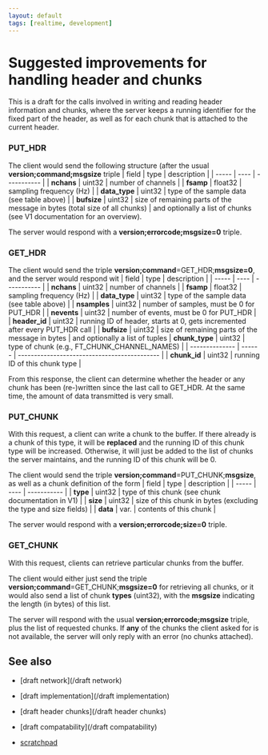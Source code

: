 ```yaml
---
layout: default
tags: [realtime, development]
---
```


# Suggested improvements for handling header and chunks

This is a draft for the calls involved in writing and reading header information and chunks, where the server
keeps a running identifier for the fixed part of the header, as well as for each chunk that is attached to
the current header.

### PUT_HDR

The client would send the following structure (after the usual **version;command;msgsize** triple
 | field         | type    | description                                                                | 
 | -----         | ----    | -----------                                                                | 
 | **nchans**    | uint32  | number of channels                                                         | 
 | **fsamp**     | float32 | sampling frequency (Hz)                                                    | 
 | **data_type** | uint32  | type of the sample data (see table above)                                  | 
 | **bufsize**   | uint32  | size of remaining parts of the message in bytes (total size of all chunks) | 
and optionally a list of chunks (see V1 documentation for an overview).

The server would respond with a **version;errorcode;msgsize=0** triple.

### GET_HDR

The client would send the triple **version;command**=GET_HDR;**msgsize=0**, and the server would respond wit
 | field         | type    | description                                                                  | 
 | -----         | ----    | -----------                                                                  | 
 | **nchans**    | uint32  | number of channels                                                           | 
 | **fsamp**     | float32 | sampling frequency (Hz)                                                      | 
 | **data_type** | uint32  | type of the sample data (see table above)                                    | 
 | **nsamples**  | uint32  | number of samples, must be 0 for PUT_HDR                                     | 
 | **nevents**   | uint32  | number of events, must be 0 for PUT_HDR                                      | 
 | **header_id** | uint32  | running ID of header, starts at 0, gets incremented after every PUT_HDR call | 
 | **bufsize**   | uint32  | size of remaining parts of the message in bytes                              | 
and optionally a list of tuples
 | **chunk_type** | uint32 | type of chunk (e.g., FT_CHUNK_CHANNEL_NAMES) | 
 | -------------- | ------ | -------------------------------------------- | 
 | **chunk_id**   | uint32 | running ID of this chunk type                | 

From this response, the client can determine whether the header or any chunk has been (re-)written since
the last call to GET_HDR. At the same time, the amount of data transmitted is very small.

### PUT_CHUNK

With this request, a client can write a chunk to the buffer. If there already is a chunk of this type,
it will be **replaced** and the running ID of this chunk type will be increased. Otherwise, it will just 
be added to the list of chunks the server maintains, and the running ID of this chunk will be 0.

The client would send the triple **version;command**=PUT_CHUNK;**msgsize**, as well as a chunk definition of the form
 | field    | type   | description                                                      | 
 | -----    | ----   | -----------                                                      | 
 | **type** | uint32 | type of this chunk (see chunk documentation in V1)               | 
 | **size** | uint32 | size of this chunk in bytes (excluding the type and size fields) | 
 | **data** | var.   | contents of this chunk                                           | 

The server would respond with a **version;errorcode;size=0** triple.

### GET_CHUNK

With this request, clients can retrieve particular chunks from the buffer. 

The client would either just send the triple **version;command**=GET_CHUNK;**msgsize=0** for retrieving all chunks,
or it would also send a list of chunk **types** (uint32), with the **msgsize** indicating the length (in bytes) of this list.

The server will respond with the usual **version;errorcode;msgsize** triple, plus the list of requested chunks.
If **any** of the chunks the client asked for is not available, the server will only reply with an error (no chunks attached).

## See also

*  [draft network](/draft network)

*  [draft implementation](/draft implementation)

*  [draft header chunks](/draft header chunks)

*  [draft compatability](/draft compatability)

*  [scratchpad](/scratchpad)


